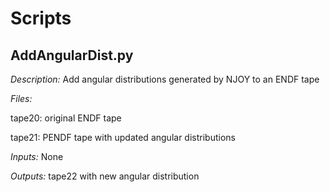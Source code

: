 # Scripts

## AddAngularDist.py

*Description:* Add angular distributions generated by NJOY to an ENDF tape

*Files:*

tape20: original ENDF tape

tape21: PENDF tape with updated angular distributions

*Inputs:*
None

*Outputs:*
tape22 with new angular distribution
